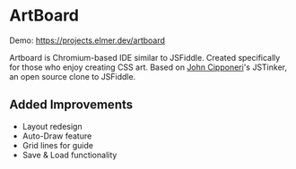 # ArtBoard

Demo: https://projects.elmer.dev/artboard

Artboard is Chromium-based IDE similar to JSFiddle. Created specifically for those who enjoy creating CSS art. Based on [John Cipponeri](http://johncipponeri.github.io/)'s JSTinker, an open source clone to JSFiddle.

## Added Improvements
* Layout redesign
* Auto-Draw feature
* Grid lines for guide
* Save & Load functionality
